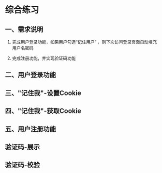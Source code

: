 # 综合练习
##  一、需求说明
1. 完成用户登录功能，如果用户勾选“记住用户” ，则下次访问登录页面自动填充用户名密码

2. 完成注册功能，并实现验证码功能

## 二、用户登录功能

## 三、"记住我"-设置Cookie

## 四、"记住我"-获取Cookie

## 五、用户注册功能


## 验证码-展示

## 验证码-校验
